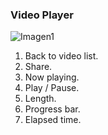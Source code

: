 ### Video Player

![Imagen1](http://static.energysistem.com/images/manuals/42258/543d0196a6dff.jpg)

1. Back to video list.
2. Share.
3. Now playing.
4. Play / Pause.
5. Length.
6. Progress bar.
7. Elapsed time.



